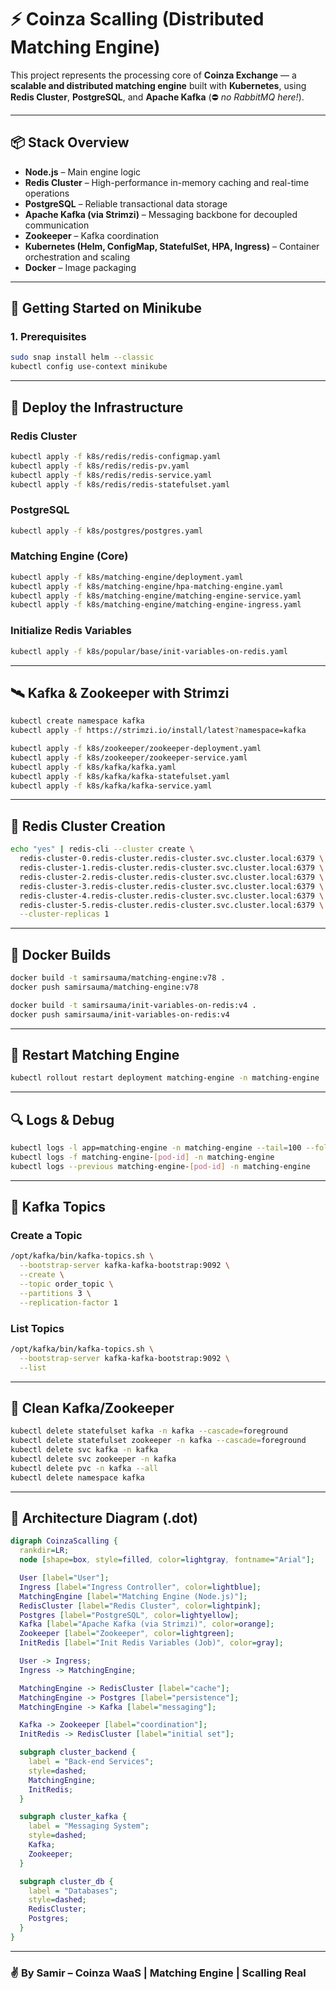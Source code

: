 
# ⚡ Coinza Scalling (Distributed Matching Engine)

This project represents the processing core of **Coinza Exchange** — a **scalable and distributed matching engine** built with **Kubernetes**, using **Redis Cluster**, **PostgreSQL**, and **Apache Kafka** (⛔️ *no RabbitMQ here!*).

---

## 📦 Stack Overview

- **Node.js** – Main engine logic
- **Redis Cluster** – High-performance in-memory caching and real-time operations
- **PostgreSQL** – Reliable transactional data storage
- **Apache Kafka (via Strimzi)** – Messaging backbone for decoupled communication
- **Zookeeper** – Kafka coordination
- **Kubernetes (Helm, ConfigMap, StatefulSet, HPA, Ingress)** – Container orchestration and scaling
- **Docker** – Image packaging

---

## 🚀 Getting Started on Minikube

### 1. Prerequisites

```bash
sudo snap install helm --classic
kubectl config use-context minikube
```

---

## 🔧 Deploy the Infrastructure

### Redis Cluster

```bash
kubectl apply -f k8s/redis/redis-configmap.yaml
kubectl apply -f k8s/redis/redis-pv.yaml
kubectl apply -f k8s/redis/redis-service.yaml
kubectl apply -f k8s/redis/redis-statefulset.yaml
```

### PostgreSQL

```bash
kubectl apply -f k8s/postgres/postgres.yaml
```

### Matching Engine (Core)

```bash
kubectl apply -f k8s/matching-engine/deployment.yaml
kubectl apply -f k8s/matching-engine/hpa-matching-engine.yaml
kubectl apply -f k8s/matching-engine/matching-engine-service.yaml
kubectl apply -f k8s/matching-engine/matching-engine-ingress.yaml
```

### Initialize Redis Variables

```bash
kubectl apply -f k8s/popular/base/init-variables-on-redis.yaml
```

---

## 🛰 Kafka & Zookeeper with Strimzi

```bash
kubectl create namespace kafka
kubectl apply -f https://strimzi.io/install/latest?namespace=kafka

kubectl apply -f k8s/zookeeper/zookeeper-deployment.yaml
kubectl apply -f k8s/zookeeper/zookeeper-service.yaml
kubectl apply -f k8s/kafka/kafka.yaml
kubectl apply -f k8s/kafka/kafka-statefulset.yaml
kubectl apply -f k8s/kafka/kafka-service.yaml
```

---

## 🧠 Redis Cluster Creation

```bash
echo "yes" | redis-cli --cluster create \
  redis-cluster-0.redis-cluster.redis-cluster.svc.cluster.local:6379 \
  redis-cluster-1.redis-cluster.redis-cluster.svc.cluster.local:6379 \
  redis-cluster-2.redis-cluster.redis-cluster.svc.cluster.local:6379 \
  redis-cluster-3.redis-cluster.redis-cluster.svc.cluster.local:6379 \
  redis-cluster-4.redis-cluster.redis-cluster.svc.cluster.local:6379 \
  redis-cluster-5.redis-cluster.redis-cluster.svc.cluster.local:6379 \
  --cluster-replicas 1
```

---

## 🐳 Docker Builds

```bash
docker build -t samirsauma/matching-engine:v78 .
docker push samirsauma/matching-engine:v78

docker build -t samirsauma/init-variables-on-redis:v4 .
docker push samirsauma/init-variables-on-redis:v4
```

---

## 🔁 Restart Matching Engine

```bash
kubectl rollout restart deployment matching-engine -n matching-engine
```

---

## 🔍 Logs & Debug

```bash
kubectl logs -l app=matching-engine -n matching-engine --tail=100 --follow
kubectl logs -f matching-engine-[pod-id] -n matching-engine
kubectl logs --previous matching-engine-[pod-id] -n matching-engine
```

---

## 📡 Kafka Topics

### Create a Topic

```bash
/opt/kafka/bin/kafka-topics.sh \
  --bootstrap-server kafka-kafka-bootstrap:9092 \
  --create \
  --topic order_topic \
  --partitions 3 \
  --replication-factor 1
```

### List Topics

```bash
/opt/kafka/bin/kafka-topics.sh \
  --bootstrap-server kafka-kafka-bootstrap:9092 \
  --list
```

---

## 🧼 Clean Kafka/Zookeeper

```bash
kubectl delete statefulset kafka -n kafka --cascade=foreground
kubectl delete statefulset zookeeper -n kafka --cascade=foreground
kubectl delete svc kafka -n kafka
kubectl delete svc zookeeper -n kafka
kubectl delete pvc -n kafka --all
kubectl delete namespace kafka
```

---

## 🧠 Architecture Diagram (.dot)

```dot
digraph CoinzaScalling {
  rankdir=LR;
  node [shape=box, style=filled, color=lightgray, fontname="Arial"];

  User [label="User"];
  Ingress [label="Ingress Controller", color=lightblue];
  MatchingEngine [label="Matching Engine (Node.js)"];
  RedisCluster [label="Redis Cluster", color=lightpink];
  Postgres [label="PostgreSQL", color=lightyellow];
  Kafka [label="Apache Kafka (via Strimzi)", color=orange];
  Zookeeper [label="Zookeeper", color=lightgreen];
  InitRedis [label="Init Redis Variables (Job)", color=gray];

  User -> Ingress;
  Ingress -> MatchingEngine;

  MatchingEngine -> RedisCluster [label="cache"];
  MatchingEngine -> Postgres [label="persistence"];
  MatchingEngine -> Kafka [label="messaging"];

  Kafka -> Zookeeper [label="coordination"];
  InitRedis -> RedisCluster [label="initial set"];

  subgraph cluster_backend {
    label = "Back-end Services";
    style=dashed;
    MatchingEngine;
    InitRedis;
  }

  subgraph cluster_kafka {
    label = "Messaging System";
    style=dashed;
    Kafka;
    Zookeeper;
  }

  subgraph cluster_db {
    label = "Databases";
    style=dashed;
    RedisCluster;
    Postgres;
  }
}
```

---

### ✌️ By Samir – Coinza WaaS | Matching Engine | Scalling Real
